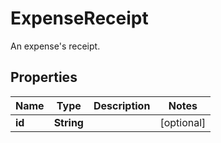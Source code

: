 

# ExpenseReceipt

An expense's receipt.

## Properties

| Name | Type | Description | Notes |
|------------ | ------------- | ------------- | -------------|
|**id** | **String** |  |  [optional] |



